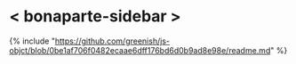 # < bonaparte-sidebar >

{% include "https://github.com/greenish/js-objct/blob/0be1af706f0482ecaae6dff176bd6d0b9ad8e98e/readme.md" %}